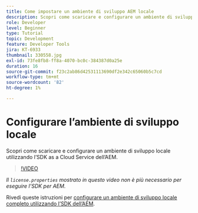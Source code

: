 ```yaml
---
title: Come impostare un ambiente di sviluppo AEM locale
description: Scopri come scaricare e configurare un ambiente di sviluppo locale utilizzando l’SDK as a Cloud Service dell’AEM.
role: Developer
level: Beginner
type: Tutorial
topic: Development
feature: Developer Tools
jira: KT-6933
thumbnail: 330558.jpg
exl-id: 73fe8fb8-ff8a-4070-bc0c-384387d0a25e
duration: 16
source-git-commit: f23c2ab86d42531113690df2e342c65060b5c7cd
workflow-type: tm+mt
source-wordcount: '82'
ht-degree: 1%

---
```


# Configurare l’ambiente di sviluppo locale

Scopri come scaricare e configurare un ambiente di sviluppo locale utilizzando l’SDK as a Cloud Service dell’AEM.

>[!VIDEO](https://video.tv.adobe.com/v/330558?quality=12&learn=on)

_Il `license.properties` mostrato in questo video non è più necessario per eseguire l’SDK per AEM._

Rivedi queste istruzioni per [configurare un ambiente di sviluppo locale completo utilizzando l’SDK dell’AEM](https://experienceleague.adobe.com/docs/experience-manager-learn/cloud-service/local-development-environment-set-up/overview.html?lang=it).
